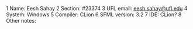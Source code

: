 1 Name: Eesh Sahay
2 Section: #23374
3 UFL email: eesh.sahay@ufl.edu
4 System: Windows
5 Compiler: CLion
6 SFML version: 3.2
7 IDE: CLion?
8 Other notes:

